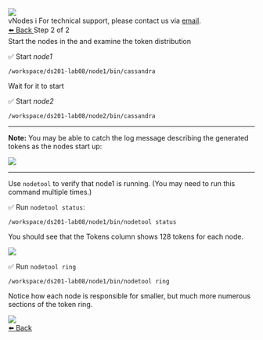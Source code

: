 <!-- TOP -->
<div class="top">
  <img class="scenario-academy-logo" src="https://datastax-academy.github.io/katapod-shared-assets/images/ds-academy-2023.svg" />
  <div class="scenario-title-section">
    <span class="scenario-title">vNodes</span>
    <span class="scenario-subtitle">ℹ️ For technical support, please contact us via <a href="mailto:academy@datastax.com">email</a>.</span>
  </div>
</div>

<!-- NAVIGATION -->
<div id="navigation-top" class="navigation-top">
 <a href='command:katapod.loadPage?[{"step":"step1"}]'
   class="btn btn-dark navigation-bottom-left">⬅️ Back
 </a>
<span class="step-count"> Step 2 of 2</span>
</div>

<!-- CONTENT -->

<div class="step-title">Start the nodes in the and examine the token distribution</div>


✅ Start *node1*
```
/workspace/ds201-lab08/node1/bin/cassandra
```
Wait for it to start

✅ Start *node2*
```
/workspace/ds201-lab08/node2/bin/cassandra
```
---
**Note:** You may be able to catch the log message describing the generated tokens as the nodes start up:

<img src="https://katapod-file-store.s3.us-west-1.amazonaws.com/ds201/lab08-image01.png" />

---


Use `nodetool` to verify that node1 is running. (You may need to run this command multiple times.)

✅ Run `nodetool status`:
```
/workspace/ds201-lab08/node1/bin/nodetool status
```
You should see that the Tokens column shows 128 tokens for each node.

<img src="https://katapod-file-store.s3.us-west-1.amazonaws.com/ds201/lab08-image02
.png" />

✅ Run `nodetool ring`  
```
/workspace/ds201-lab08/node1/bin/nodetool ring
```
Notice how each node is responsible for smaller, but much more numerous sections of the token ring.

<img src="https://katapod-file-store.s3.us-west-1.amazonaws.com/ds201/lab08-image03.png" />

<!-- NAVIGATION -->
<div id="navigation-bottom" class="navigation-bottom">
  <a href='command:katapod.loadPage?[{"step":"step1"}]'
   class="btn btn-dark navigation-bottom-left">⬅️ Back
 </a>
</div>
